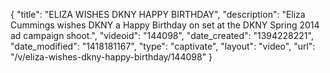 {
    "title": "ELIZA WISHES DKNY HAPPY BIRTHDAY",
    "description": "Eliza Cummings wishes DKNY a Happy Birthday on set at the DKNY Spring 2014 ad campaign shoot.",
    "videoid": "144098",
    "date_created": "1394228221",
    "date_modified": "1418181167",
    "type": "captivate",
    "layout": "video",
    "url": "\/v\/eliza-wishes-dkny-happy-birthday\/144098"
}